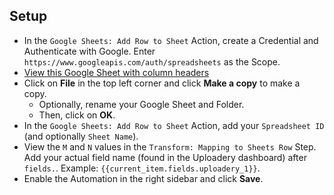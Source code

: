## Setup
-  In the `Google Sheets: Add Row to Sheet` Action, create a Credential and Authenticate with Google. Enter `https://www.googleapis.com/auth/spreadsheets` as the Scope.
- [View this Google Sheet with column headers](https://docs.google.com/spreadsheets/d/1XRoD2jjGq7xqYU1NpfOCqYh_w6QBnBaxo_tna11ssek/edit#gid=0)
- Click on **File** in the top left corner and click **Make a copy** to make a copy.
    - Optionally, rename your Google Sheet and Folder. 
    - Then, click on **OK**.
- In the `Google Sheets: Add Row to Sheet` Action, add your `Spreadsheet ID` (and optionally `Sheet Name`).
- View the `M` and `N` values in the `Transform: Mapping to Sheets Row` Step. Add your actual field name (found in the Uploadery dashboard) after `fields.`. Example: `{{current_item.fields.uploadery_1}}`.
- Enable the Automation in the right sidebar and click **Save**.
